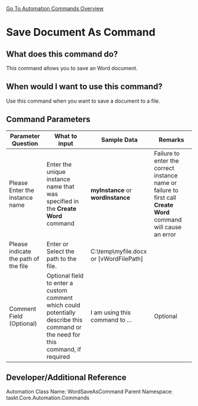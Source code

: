 <!--TITLE: Save Document As Command -->
<!-- SUBTITLE: a command in the Word Commands group. -->
[Go To Automation Commands Overview](/automation-commands)


# Save Document As Command


## What does this command do?
This command allows you to save an Word document.


## When would I want to use this command?
Use this command when you want to save a document to a file.


## Command Parameters
| Parameter Question   	| What to input  	|  Sample Data 	| Remarks  	|
| ---                    | ---               | ---           | ---       |
|Please Enter the instance name|Enter the unique instance name that was specified in the **Create Word** command|**myInstance** or **wordInstance**|Failure to enter the correct instance name or failure to first call **Create Word** command will cause an error|
|Please indicate the path of the file|Enter or Select the path to the file.|C:\temp\myfile.docx or [vWordFilePath]||
|Comment Field (Optional)|Optional field to enter a custom comment which could potentially describe this command or the need for this command, if required|I am using this command to ...|Optional|


## Developer/Additional Reference
Automation Class Name: WordSaveAsCommand
Parent Namespace: taskt.Core.Automation.Commands
